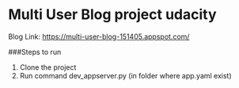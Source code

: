 # Multi User Blog project udacity

Blog Link: https://multi-user-blog-151405.appspot.com/

###Steps to run
1. Clone the project 
2. Run command dev_appserver.py (in folder where app.yaml exist)
